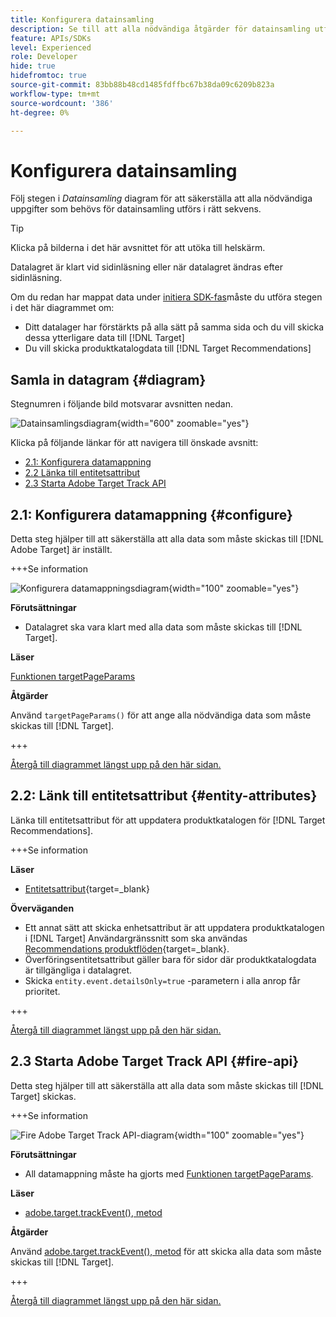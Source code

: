 ```yaml
---
title: Konfigurera datainsamling
description: Se till att alla nödvändiga åtgärder för datainsamling utförs i rätt sekvens.
feature: APIs/SDKs
level: Experienced
role: Developer
hide: true
hidefromtoc: true
source-git-commit: 83bb88b48cd1485fdffbc67b38da09c6209b823a
workflow-type: tm+mt
source-wordcount: '386'
ht-degree: 0%

---
```


# Konfigurera datainsamling

Följ stegen i *Datainsamling* diagram för att säkerställa att alla nödvändiga uppgifter som behövs för datainsamling utförs i rätt sekvens.

>[!TIP]
>
>Klicka på bilderna i det här avsnittet för att utöka till helskärm.

Datalagret är klart vid sidinläsning eller när datalagret ändras efter sidinläsning.

Om du redan har mappat data under [initiera SDK-fas](/help/dev/patterns/initialize-sdk.md)måste du utföra stegen i det här diagrammet om:

* Ditt datalager har förstärkts på alla sätt på samma sida och du vill skicka dessa ytterligare data till [!DNL Target]
* Du vill skicka produktkatalogdata till [!DNL Target Recommendations]

## Samla in datagram {#diagram}

Stegnumren i följande bild motsvarar avsnitten nedan.

![Datainsamlingsdiagram](/help/dev/patterns/assets/data-collection-diagram.png){width="600" zoomable="yes"}

Klicka på följande länkar för att navigera till önskade avsnitt:

* [2.1: Konfigurera datamappning](#configure)
* [2.2 Länka till entitetsattribut](#entity-attributes)
* [2.3 Starta Adobe Target Track API](#fire-api)

## 2.1: Konfigurera datamappning {#configure}

Detta steg hjälper till att säkerställa att alla data som måste skickas till [!DNL Adobe Target] är inställt.

+++Se information

![Konfigurera datamappningsdiagram](/help/dev/patterns/assets/cofigure-data-mapping.png){width="100" zoomable="yes"}

**Förutsättningar**

* Datalagret ska vara klart med alla data som måste skickas till [!DNL Target].

**Läser**

[Funktionen targetPageParams](/help/dev/implement/client-side/atjs/atjs-functions/targetpageparams.md)

**Åtgärder**

Använd `targetPageParams()` för att ange alla nödvändiga data som måste skickas till [!DNL Target].

+++

[Återgå till diagrammet längst upp på den här sidan.](#diagram)

## 2.2: Länk till entitetsattribut {#entity-attributes}

Länka till entitetsattribut för att uppdatera produktkatalogen för [!DNL Target Recommendations].

+++Se information

**Läser**

* [Entitetsattribut](https://experienceleague.adobe.com/docs/target/using/recommendations/entities/entity-attributes.html){target=_blank}

**Överväganden**

* Ett annat sätt att skicka enhetsattribut är att uppdatera produktkatalogen i [!DNL Target] Användargränssnitt som ska användas [Recommendations produktflöden](https://experienceleague.adobe.com/docs/target/using/recommendations/entities/feeds.html){target=_blank}.
* Överföringsentitetsattribut gäller bara för sidor där produktkatalogdata är tillgängliga i datalagret.
* Skicka `entity.event.detailsOnly=true` -parametern i alla anrop får prioritet.

+++

[Återgå till diagrammet längst upp på den här sidan.](#diagram)

## 2.3 Starta Adobe Target Track API {#fire-api}

Detta steg hjälper till att säkerställa att alla data som måste skickas till [!DNL Target] skickas.

+++Se information

![Fire Adobe Target Track API-diagram](/help/dev/patterns/assets/fire-track-api.png){width="100" zoomable="yes"}

**Förutsättningar**

* All datamappning måste ha gjorts med [Funktionen targetPageParams](/help/dev/implement/client-side/atjs/atjs-functions/targetpageparams.md).

**Läser**

* [adobe.target.trackEvent(), metod](/help/dev/implement/client-side/atjs/atjs-functions/adobe-target-trackevent.md)

**Åtgärder**

Använd [adobe.target.trackEvent(), metod](/help/dev/implement/client-side/atjs/atjs-functions/adobe-target-trackevent.md) för att skicka alla data som måste skickas till [!DNL Target].

+++

[Återgå till diagrammet längst upp på den här sidan.](#diagram)

